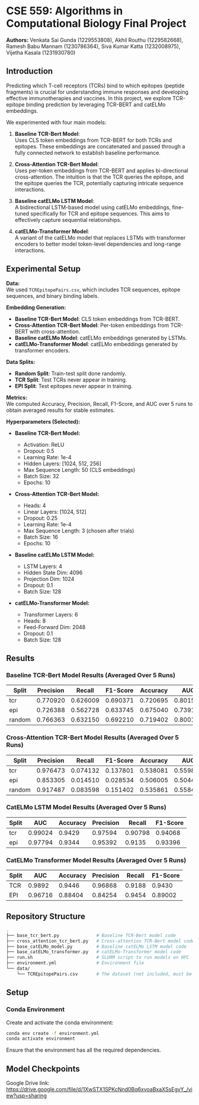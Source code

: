 # CSE 559: Algorithms in Computational Biology Final Project

**Authors:** Venkata Sai Gunda (1229553808), Akhil Routhu (1229582668),  
Ramesh Babu Mannam (1230786364), Siva Kumar Katta (1232008975),  
Vijetha Kasala (1231930780)

## Introduction

Predicting which T-cell receptors (TCRs) bind to which epitopes (peptide fragments) is crucial for understanding immune responses and developing effective immunotherapies and vaccines. In this project, we explore TCR-epitope binding prediction by leveraging TCR-BERT and catELMo embeddings.

We experimented with four main models:

1. **Baseline TCR-Bert Model**:  
   Uses CLS token embeddings from TCR-BERT for both TCRs and epitopes. These embeddings are concatenated and passed through a fully connected network to establish baseline performance.

2. **Cross-Attention TCR-Bert Model**:  
   Uses per-token embeddings from TCR-BERT and applies bi-directional cross-attention. The intuition is that the TCR queries the epitope, and the epitope queries the TCR, potentially capturing intricate sequence interactions.

3. **Baseline catELMo LSTM Model**:  
   A bidirectional LSTM-based model using catELMo embeddings, fine-tuned specifically for TCR and epitope sequences. This aims to effectively capture sequential relationships.

4. **catELMo-Transformer Model**:  
   A variant of the catELMo model that replaces LSTMs with transformer encoders to better model token-level dependencies and long-range interactions.

## Experimental Setup

**Data:**  
We used `TCREpitopePairs.csv`, which includes TCR sequences, epitope sequences, and binary binding labels.

**Embedding Generation:**
- **Baseline TCR-Bert Model**: CLS token embeddings from TCR-BERT.
- **Cross-Attention TCR-Bert Model**: Per-token embeddings from TCR-BERT with cross-attention.
- **Baseline catELMo Model**: catELMo embeddings generated by LSTMs.
- **catELMo-Transformer Model**: catELMo embeddings generated by transformer encoders.

**Data Splits:**
- **Random Split**: Train-test split done randomly.
- **TCR Split**: Test TCRs never appear in training.
- **EPI Split**: Test epitopes never appear in training.

**Metrics:**  
We computed Accuracy, Precision, Recall, F1-Score, and AUC over 5 runs to obtain averaged results for stable estimates.

**Hyperparameters (Selected):**

- **Baseline TCR-Bert Model:**
  - Activation: ReLU
  - Dropout: 0.5
  - Learning Rate: 1e-4
  - Hidden Layers: [1024, 512, 256]
  - Max Sequence Length: 50 (CLS embeddings)
  - Batch Size: 32
  - Epochs: 10

- **Cross-Attention TCR-Bert Model:**
  - Heads: 4
  - Linear Layers: [1024, 512]
  - Dropout: 0.25
  - Learning Rate: 1e-4
  - Max Sequence Length: 3 (chosen after trials)
  - Batch Size: 16
  - Epochs: 10

- **Baseline catELMo LSTM Model:**
  - LSTM Layers: 4
  - Hidden State Dim: 4096
  - Projection Dim: 1024
  - Dropout: 0.1
  - Batch Size: 128

- **catELMo-Transformer Model:**
  - Transformer Layers: 6
  - Heads: 8
  - Feed-Forward Dim: 2048
  - Dropout: 0.1
  - Batch Size: 128

## Results

### Baseline TCR-Bert Model Results (Averaged Over 5 Runs)

| Split  | Precision | Recall   | F1-Score | Accuracy | AUC     |
|--------|-----------|----------|----------|----------|---------|
| tcr    | 0.770920  | 0.626009 | 0.690371 | 0.720695 | 0.801577|
| epi    | 0.726388  | 0.562728 | 0.633745 | 0.675040 | 0.739110|
| random | 0.766363  | 0.632150 | 0.692210 | 0.719402 | 0.800171|

### Cross-Attention TCR-Bert Model Results (Averaged Over 5 Runs)

| Split  | Precision | Recall   | F1-Score | Accuracy | AUC     |
|--------|---------- |----------|----------|----------|---------|
| tcr    | 0.976473  | 0.074132 | 0.137801 | 0.538081 | 0.559846|
| epi    | 0.853305  | 0.014510 | 0.028534 | 0.506005 | 0.504402|
| random | 0.917487  | 0.083598 | 0.151402 | 0.535861 | 0.558465|


### CatELMo LSTM Model Results (Averaged Over 5 Runs) 

| Split  | AUC       | Accuracy | Precision| Recall   | F1-Score|
|--------|---------- |----------|----------|----------|---------|
| tcr    | 0.99024   | 0.9429   | 0.97594  | 0.90798  | 0.94068 |
| epi    | 0.97794   | 0.9344   | 0.95392  | 0.9135   | 0.93396 |

### CatELMo Transformer Model Results (Averaged Over 5 Runs) 

| Split  | AUC       | Accuracy | Precision| Recall   | F1-Score|
|--------|---------- |----------|----------|----------|---------|
| TCR    | 0.9892    | 0.9446   | 0.96868  | 0.9188   | 0.9430  |
| EPI    | 0.96716   | 0.88404  | 0.84254  | 0.9454   | 0.89002 |


## Repository Structure

```bash
.
├── base_tcr_bert.py              # Baseline TCR-Bert model code
├── cross_attention_tcr_bert.py   # Cross-attention TCR-Bert model code
├── base_catELMo_model.py         # Baseline catELMo LSTM model code
├── base_catELMo_transformer.py   # catELMo-Transformer model code
├── run.sh                        # SLURM script to run models on HPC
├── environment.yml               # Environment file
└── data/
    └── TCREpitopePairs.csv       # The dataset (not included, must be downloaded)

```
## Setup

### Conda Environment

Create and activate the conda environment:

```bash
conda env create -f environment.yml
conda activate environment
```

Ensure that the environment has all the required dependencies.

## Model Checkpoints

Google Drive link: https://drive.google.com/file/d/1XwSTX1SPKcNnd0Bq6xvoaBxaXSsEgvY_/view?usp=sharing

